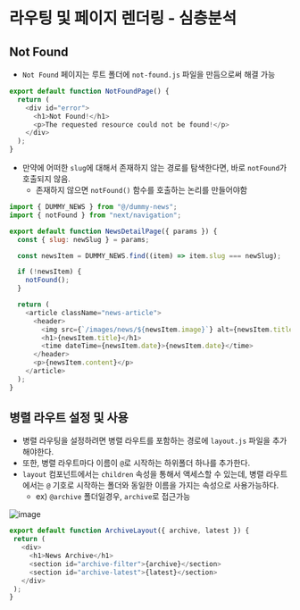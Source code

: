 # 라우팅 및 페이지 렌더링 - 심층분석

## Not Found

- `Not Found` 페이지는 루트 폴더에 `not-found.js` 파일을 만듬으로써 해결 가능

```javascript
export default function NotFoundPage() {
  return (
    <div id="error">
      <h1>Not Found!</h1>
      <p>The requested resource could not be found!</p>
    </div>
  );
}
```

- 만약에 어떠한 `slug`에 대해서 존재하지 않는 경로를 탐색한다면, 바로 `notFound`가 호출되지 않음.
  - 존재하지 않으면 `notFound()` 함수를 호출하는 논리를 만들어야함
 
```javascript
import { DUMMY_NEWS } from "@/dummy-news";
import { notFound } from "next/navigation";

export default function NewsDetailPage({ params }) {
  const { slug: newSlug } = params;

  const newsItem = DUMMY_NEWS.find((item) => item.slug === newSlug);

  if (!newsItem) {
    notFound();
  }

  return (
    <article className="news-article">
      <header>
        <img src={`/images/news/${newsItem.image}`} alt={newsItem.title} />
        <h1>{newsItem.title}</h1>
        <time dateTime={newsItem.date}>{newsItem.date}</time>
      </header>
      <p>{newsItem.content}</p>
    </article>
  );
}
```

## 병렬 라우트 설정 및 사용

- 병렬 라우팅을 설정하려면 병렬 라우트를 포함하는 경로에 `layout.js` 파일을 추가해야한다.
- 또한, 병렬 라우트마다 이름이 `@`로 시작하는 하위폴더 하나를 추가한다.
- `layout` 컴포넌트에서는 `children` 속성을 통해서 액세스할 수 있는데, 병렬 라우트에서는 `@` 기호로 시작하는 폴더와 동일한 이름을 가지는 속성으로 사용가능하다.
  - ex) `@archive` 폴더일경우, `archive`로 접근가능


![image](https://github.com/user-attachments/assets/29291978-b361-443a-94da-890a114b46c5)


 ```javascript
export default function ArchiveLayout({ archive, latest }) {
  return (
    <div>
      <h1>News Archive</h1>
      <section id="archive-filter">{archive}</section>
      <section id="archive-latest">{latest}</section>
    </div>
  );
}
```



